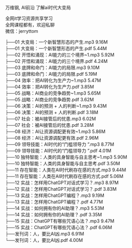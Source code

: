 万维钢, AI前沿 了解ai时代大变局

全网it学习资源共享学习<br>全网课程都有，欢迎私聊<br>微信：jerryttom<br>

├──01 大变局：一个新智慧形态的产生.mp3 9.16M<br> ├──01 大变局：一个新智慧形态的产生.pdf 5.44M<br> ├──02 开悟和涌现：AI能力的三个境界~1.mp3 5.92M<br> ├──02 开悟和涌现：AI能力的三个境界.pdf 4.24M<br> ├──03 底牌和命门：AI能力的局限.mp3 9.10M<br> ├──03 底牌和命门：AI能力的局限.pdf 5.19M<br> ├──04 效率：把AI转化为生产力~1.mp3 5.47M<br> ├──04 效率：把AI转化为生产力.pdf 3.85M<br> ├──05 战略：AI商业的竞争趋势~1.mp3 5.65M<br> ├──05 战略：AI商业的竞争趋势.pdf 3.62M<br> ├──06 决策：AI的预测 + 人的判断~1.mp3 9.43M<br> ├──06 决策：AI的预测 + 人的判断.pdf 3.18M<br> ├──07 社会：被AI接管后的忧患.mp3 6.02M<br> ├──07 社会：被AI接管后的忧患.pdf 3.28M<br> ├──08 经济：AI让资源调配更有效~1.mp3 5.86M<br> ├──08 经济：AI让资源调配更有效.pdf 2.96M<br> ├──09 领导技能：AI时代的“门槛领导力 ”.mp3 8.77M<br> ├──09 领导技能：AI时代的“门槛领导力 ”.pdf 4.01M<br> ├──10 独特智能：人类的具身智能与自主思考~1.mp3 5.90M<br> ├──10 独特智能：人类的具身智能与自主思考.pdf 3.50M<br> ├──11 存在智能：人类在AI时代刷存在感的方式.mp3 9.44M<br> ├──11 存在智能：人类在AI时代刷存在感的方式.pdf 5.06M<br> ├──12 实战：怎样用ChatGPT对话式学习？.mp3 8.97M<br> ├──12 实战：怎样用ChatGPT对话式学习？.pdf 3.83M<br> ├──13 实战：怎样用ChatGPT编程？.mp3 9.19M<br> ├──13 实战：怎样用ChatGPT编程？.pdf 4.77M<br> ├──14 实战：如何拥有你的AI助理？.mp3 5.53M<br> ├──14 实战：如何拥有你的AI助理？.pdf 3.35M<br> ├──15 实战：ChatGPT有哪些咒语心法？.mp3 9.47M<br> ├──15 实战：ChatGPT有哪些咒语心法？.pdf 6.06M<br> ├──发刊词：人，要比AI凶.mp3 6.91M<br> └──发刊词：人，要比AI凶.pdf 4.00M